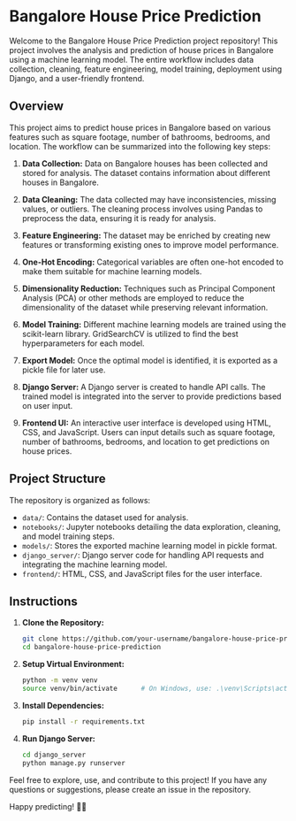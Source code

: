 # Bangalore House Price Prediction

Welcome to the Bangalore House Price Prediction project repository! This project involves the analysis and prediction of house prices in Bangalore using a machine learning model. The entire workflow includes data collection, cleaning, feature engineering, model training, deployment using Django, and a user-friendly frontend.

## Overview

This project aims to predict house prices in Bangalore based on various features such as square footage, number of bathrooms, bedrooms, and location. The workflow can be summarized into the following key steps:

1. **Data Collection:** Data on Bangalore houses has been collected and stored for analysis. The dataset contains information about different houses in Bangalore.

2. **Data Cleaning:** The data collected may have inconsistencies, missing values, or outliers. The cleaning process involves using Pandas to preprocess the data, ensuring it is ready for analysis.

3. **Feature Engineering:** The dataset may be enriched by creating new features or transforming existing ones to improve model performance.

4. **One-Hot Encoding:** Categorical variables are often one-hot encoded to make them suitable for machine learning models.

5. **Dimensionality Reduction:** Techniques such as Principal Component Analysis (PCA) or other methods are employed to reduce the dimensionality of the dataset while preserving relevant information.

6. **Model Training:** Different machine learning models are trained using the scikit-learn library. GridSearchCV is utilized to find the best hyperparameters for each model.

7. **Export Model:** Once the optimal model is identified, it is exported as a pickle file for later use.

8. **Django Server:** A Django server is created to handle API calls. The trained model is integrated into the server to provide predictions based on user input.

9. **Frontend UI:** An interactive user interface is developed using HTML, CSS, and JavaScript. Users can input details such as square footage, number of bathrooms, bedrooms, and location to get predictions on house prices.

## Project Structure

The repository is organized as follows:

- `data/`: Contains the dataset used for analysis.
- `notebooks/`: Jupyter notebooks detailing the data exploration, cleaning, and model training steps.
- `models/`: Stores the exported machine learning model in pickle format.
- `django_server/`: Django server code for handling API requests and integrating the machine learning model.
- `frontend/`: HTML, CSS, and JavaScript files for the user interface.

## Instructions

1. **Clone the Repository:**
   ```bash
   git clone https://github.com/your-username/bangalore-house-price-prediction.git
   cd bangalore-house-price-prediction
   ```

2. **Setup Virtual Environment:**
   ```bash
   python -m venv venv
   source venv/bin/activate      # On Windows, use: .\venv\Scripts\activate
   ```

3. **Install Dependencies:**
   ```bash
   pip install -r requirements.txt
   ```

4. **Run Django Server:**
   ```bash
   cd django_server
   python manage.py runserver
   ```


Feel free to explore, use, and contribute to this project! If you have any questions or suggestions, please create an issue in the repository.

Happy predicting! 🏡✨
